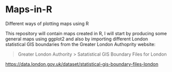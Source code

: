 # Maps-in-R
Different ways of plotting maps using R

This repository will contain maps created in R, I will start by producing some general maps using ggplot2 and also by importing different London statistical GIS boundaries from the Greater London Authoprity website: 

 > Greater London Authority > Satatistical GIS Boundary Files for London

https://data.london.gov.uk/dataset/statistical-gis-boundary-files-london
